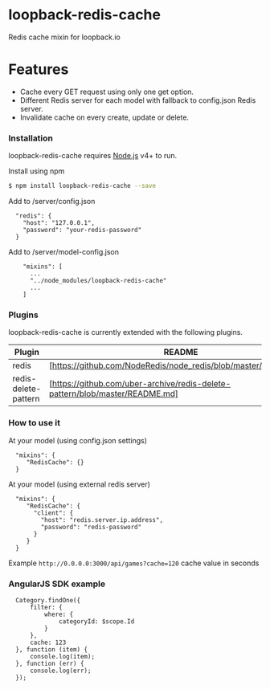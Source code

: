 # loopback-redis-cache
Redis cache mixin for loopback.io

# Features

  - Cache every GET request using only one get option.
  - Different Redis server for each model with fallback to config.json Redis server.
  - Invalidate cache on every create, update or delete.

### Installation

loopback-redis-cache requires [Node.js](https://nodejs.org/) v4+ to run.

 Install using npm

```sh
$ npm install loopback-redis-cache --save
```
Add to /server/config.json
```
  "redis": {
    "host": "127.0.0.1",
    "password": "your-redis-password"
  }
```  
Add to /server/model-config.json
```
    "mixins": [
      ...
      "../node_modules/loopback-redis-cache"
      ...
    ]
```

### Plugins

loopback-redis-cache is currently extended with the following plugins.

| Plugin | README |
| ------ | ------ |
| redis | [https://github.com/NodeRedis/node_redis/blob/master/README.md] |
| redis-delete-pattern | [https://github.com/uber-archive/redis-delete-pattern/blob/master/README.md] |

### How to use it
At your model (using config.json settings)
```
  "mixins": {
     "RedisCache": {}      
  }
```  
At your model (using external redis server)
```
  "mixins": {
     "RedisCache": {
       "client": {
         "host": "redis.server.ip.address",
         "password": "redis-password"
       }
     }    
  }
  ```
  
  Example 
    ``
  http://0.0.0.0:3000/api/games?cache=120
    ``
  cache value in seconds
  
  ### AngularJS SDK example
  
  ```
    Category.findOne({
        filter: {
            where: {
                categoryId: $scope.Id
            }
        },
        cache: 123
    }, function (item) {
        console.log(item);
    }, function (err) {
        console.log(err);
    });
  ```
  
